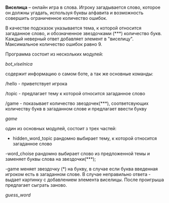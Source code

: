 **Виселица** – онлайн игра в слова. Игроку загадывается слово, которое он должны угадать, используя буквы алфавита и возможность совершить ограниченное количество ошибок. 

В качестве подсказок указывается тема, к которой относится загаданное слово, и обозначенное звездочками (***) количество букв. Каждый неверный ответ добавляет элемент в "виселицу". Максимальное количество ошибок равно 9.

Программа состоит из нескольких модулей:

*bot_viselnica*

содержит информацию о самом боте, а так же основные команды:

/hello - приветствует игрока

/topic - предлагает тему к которой относится загаданное слово

/game - показывает количество звездочек(***), соответсвующих количеству букв в загаданном слове и предлагает ввести букву


*game*

один из основных модулей, состоит з трех частей:

- hidden_word_topic рандомно выбирает тему, к которой относится загаданное слово

-word_choise рандомно выбирает слово из предложенной темы и заменяет буквы слова на звездочки(***);

-game меняет звездочку (*) на букву, в случае если буква введенная игроком есть в загаданном слове. В случае неправильно ответа - выдает картинку с добавлением элемента виселицы. После проигрыша предлагает сыграть заново.

*guess_word*




